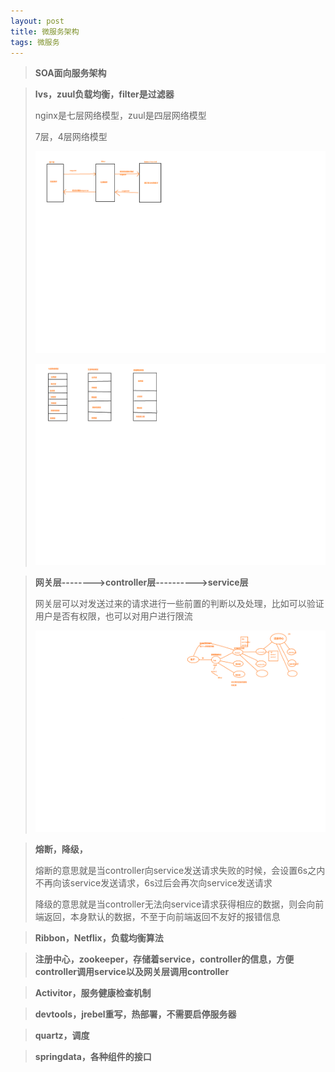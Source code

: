 ```yaml
---
layout: post
title: 微服务架构
tags: 微服务
---
```


> **SOA面向服务架构**

> **lvs，zuul负载均衡，filter是过滤器**
>
> nginx是七层网络模型，zuul是四层网络模型
>
> 7层，4层网络模型
>
> ![](..\pictures\filter.png)
>
> ![](..\pictures\网络模型.png)

> **网关层-------->controller层---------->service层**
>
> 网关层可以对发送过来的请求进行一些前置的判断以及处理，比如可以验证用户是否有权限，也可以对用户进行限流
>
> ![](..\pictures\微服务架构.png)

> **熔断，降级，**
>
> 熔断的意思就是当controller向service发送请求失败的时候，会设置6s之内不再向该service发送请求，6s过后会再次向service发送请求
>
> 降级的意思就是当controller无法向service请求获得相应的数据，则会向前端返回，本身默认的数据，不至于向前端返回不友好的报错信息

> **Ribbon，Netflix，负载均衡算法**

> **注册中心，zookeeper，存储着service，controller的信息，方便controller调用service以及网关层调用controller**

> **Activitor，服务健康检查机制**

> **devtools，jrebel重写，热部署，不需要启停服务器**

> **quartz，调度**

> **springdata，各种组件的接口**


